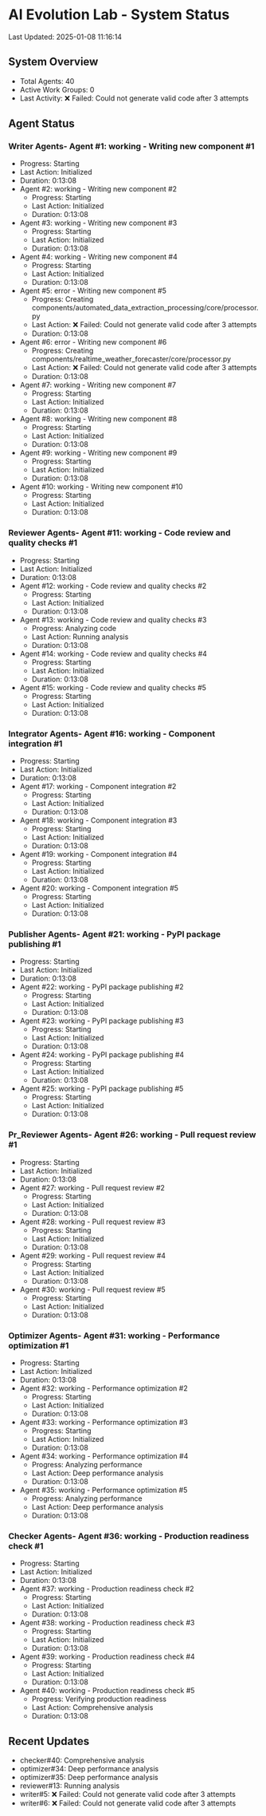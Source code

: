 # AI Evolution Lab - System Status
Last Updated: 2025-01-08 11:16:14

## System Overview
- Total Agents: 40
- Active Work Groups: 0
- Last Activity: ❌ Failed: Could not generate valid code after 3 attempts

## Agent Status

### Writer Agents- Agent #1: working - Writing new component #1
  - Progress: Starting
  - Last Action: Initialized
  - Duration: 0:13:08
- Agent #2: working - Writing new component #2
  - Progress: Starting
  - Last Action: Initialized
  - Duration: 0:13:08
- Agent #3: working - Writing new component #3
  - Progress: Starting
  - Last Action: Initialized
  - Duration: 0:13:08
- Agent #4: working - Writing new component #4
  - Progress: Starting
  - Last Action: Initialized
  - Duration: 0:13:08
- Agent #5: error - Writing new component #5
  - Progress: Creating components/automated_data_extraction_processing/core/processor.py
  - Last Action: ❌ Failed: Could not generate valid code after 3 attempts
  - Duration: 0:13:08
- Agent #6: error - Writing new component #6
  - Progress: Creating components/realtime_weather_forecaster/core/processor.py
  - Last Action: ❌ Failed: Could not generate valid code after 3 attempts
  - Duration: 0:13:08
- Agent #7: working - Writing new component #7
  - Progress: Starting
  - Last Action: Initialized
  - Duration: 0:13:08
- Agent #8: working - Writing new component #8
  - Progress: Starting
  - Last Action: Initialized
  - Duration: 0:13:08
- Agent #9: working - Writing new component #9
  - Progress: Starting
  - Last Action: Initialized
  - Duration: 0:13:08
- Agent #10: working - Writing new component #10
  - Progress: Starting
  - Last Action: Initialized
  - Duration: 0:13:08

### Reviewer Agents- Agent #11: working - Code review and quality checks #1
  - Progress: Starting
  - Last Action: Initialized
  - Duration: 0:13:08
- Agent #12: working - Code review and quality checks #2
  - Progress: Starting
  - Last Action: Initialized
  - Duration: 0:13:08
- Agent #13: working - Code review and quality checks #3
  - Progress: Analyzing code
  - Last Action: Running analysis
  - Duration: 0:13:08
- Agent #14: working - Code review and quality checks #4
  - Progress: Starting
  - Last Action: Initialized
  - Duration: 0:13:08
- Agent #15: working - Code review and quality checks #5
  - Progress: Starting
  - Last Action: Initialized
  - Duration: 0:13:08

### Integrator Agents- Agent #16: working - Component integration #1
  - Progress: Starting
  - Last Action: Initialized
  - Duration: 0:13:08
- Agent #17: working - Component integration #2
  - Progress: Starting
  - Last Action: Initialized
  - Duration: 0:13:08
- Agent #18: working - Component integration #3
  - Progress: Starting
  - Last Action: Initialized
  - Duration: 0:13:08
- Agent #19: working - Component integration #4
  - Progress: Starting
  - Last Action: Initialized
  - Duration: 0:13:08
- Agent #20: working - Component integration #5
  - Progress: Starting
  - Last Action: Initialized
  - Duration: 0:13:08

### Publisher Agents- Agent #21: working - PyPI package publishing #1
  - Progress: Starting
  - Last Action: Initialized
  - Duration: 0:13:08
- Agent #22: working - PyPI package publishing #2
  - Progress: Starting
  - Last Action: Initialized
  - Duration: 0:13:08
- Agent #23: working - PyPI package publishing #3
  - Progress: Starting
  - Last Action: Initialized
  - Duration: 0:13:08
- Agent #24: working - PyPI package publishing #4
  - Progress: Starting
  - Last Action: Initialized
  - Duration: 0:13:08
- Agent #25: working - PyPI package publishing #5
  - Progress: Starting
  - Last Action: Initialized
  - Duration: 0:13:08

### Pr_Reviewer Agents- Agent #26: working - Pull request review #1
  - Progress: Starting
  - Last Action: Initialized
  - Duration: 0:13:08
- Agent #27: working - Pull request review #2
  - Progress: Starting
  - Last Action: Initialized
  - Duration: 0:13:08
- Agent #28: working - Pull request review #3
  - Progress: Starting
  - Last Action: Initialized
  - Duration: 0:13:08
- Agent #29: working - Pull request review #4
  - Progress: Starting
  - Last Action: Initialized
  - Duration: 0:13:08
- Agent #30: working - Pull request review #5
  - Progress: Starting
  - Last Action: Initialized
  - Duration: 0:13:08

### Optimizer Agents- Agent #31: working - Performance optimization #1
  - Progress: Starting
  - Last Action: Initialized
  - Duration: 0:13:08
- Agent #32: working - Performance optimization #2
  - Progress: Starting
  - Last Action: Initialized
  - Duration: 0:13:08
- Agent #33: working - Performance optimization #3
  - Progress: Starting
  - Last Action: Initialized
  - Duration: 0:13:08
- Agent #34: working - Performance optimization #4
  - Progress: Analyzing performance
  - Last Action: Deep performance analysis
  - Duration: 0:13:08
- Agent #35: working - Performance optimization #5
  - Progress: Analyzing performance
  - Last Action: Deep performance analysis
  - Duration: 0:13:08

### Checker Agents- Agent #36: working - Production readiness check #1
  - Progress: Starting
  - Last Action: Initialized
  - Duration: 0:13:08
- Agent #37: working - Production readiness check #2
  - Progress: Starting
  - Last Action: Initialized
  - Duration: 0:13:08
- Agent #38: working - Production readiness check #3
  - Progress: Starting
  - Last Action: Initialized
  - Duration: 0:13:08
- Agent #39: working - Production readiness check #4
  - Progress: Starting
  - Last Action: Initialized
  - Duration: 0:13:08
- Agent #40: working - Production readiness check #5
  - Progress: Verifying production readiness
  - Last Action: Comprehensive analysis
  - Duration: 0:13:08


## Recent Updates
- checker#40: Comprehensive analysis
- optimizer#34: Deep performance analysis
- optimizer#35: Deep performance analysis
- reviewer#13: Running analysis
- writer#5: ❌ Failed: Could not generate valid code after 3 attempts
- writer#6: ❌ Failed: Could not generate valid code after 3 attempts
